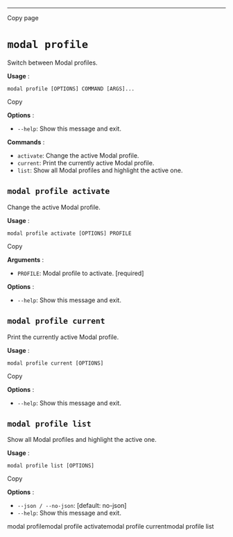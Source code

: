 * * *

Copy page

# `modal profile`

Switch between Modal profiles.

**Usage** :

    modal profile [OPTIONS] COMMAND [ARGS]...

Copy

**Options** :

  * `--help`: Show this message and exit.

**Commands** :

  * `activate`: Change the active Modal profile.
  * `current`: Print the currently active Modal profile.
  * `list`: Show all Modal profiles and highlight the active one.

## `modal profile activate`

Change the active Modal profile.

**Usage** :

    modal profile activate [OPTIONS] PROFILE

Copy

**Arguments** :

  * `PROFILE`: Modal profile to activate. [required]

**Options** :

  * `--help`: Show this message and exit.

## `modal profile current`

Print the currently active Modal profile.

**Usage** :

    modal profile current [OPTIONS]

Copy

**Options** :

  * `--help`: Show this message and exit.

## `modal profile list`

Show all Modal profiles and highlight the active one.

**Usage** :

    modal profile list [OPTIONS]

Copy

**Options** :

  * `--json / --no-json`: [default: no-json]
  * `--help`: Show this message and exit.

modal profilemodal profile activatemodal profile currentmodal profile list

